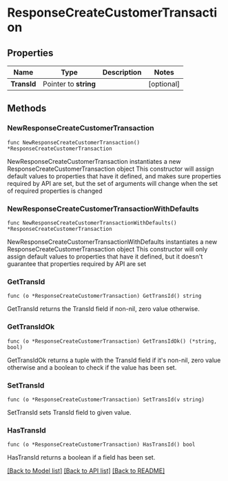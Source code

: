 # ResponseCreateCustomerTransaction

## Properties

Name | Type | Description | Notes
------------ | ------------- | ------------- | -------------
**TransId** | Pointer to **string** |  | [optional] 

## Methods

### NewResponseCreateCustomerTransaction

`func NewResponseCreateCustomerTransaction() *ResponseCreateCustomerTransaction`

NewResponseCreateCustomerTransaction instantiates a new ResponseCreateCustomerTransaction object
This constructor will assign default values to properties that have it defined,
and makes sure properties required by API are set, but the set of arguments
will change when the set of required properties is changed

### NewResponseCreateCustomerTransactionWithDefaults

`func NewResponseCreateCustomerTransactionWithDefaults() *ResponseCreateCustomerTransaction`

NewResponseCreateCustomerTransactionWithDefaults instantiates a new ResponseCreateCustomerTransaction object
This constructor will only assign default values to properties that have it defined,
but it doesn't guarantee that properties required by API are set

### GetTransId

`func (o *ResponseCreateCustomerTransaction) GetTransId() string`

GetTransId returns the TransId field if non-nil, zero value otherwise.

### GetTransIdOk

`func (o *ResponseCreateCustomerTransaction) GetTransIdOk() (*string, bool)`

GetTransIdOk returns a tuple with the TransId field if it's non-nil, zero value otherwise
and a boolean to check if the value has been set.

### SetTransId

`func (o *ResponseCreateCustomerTransaction) SetTransId(v string)`

SetTransId sets TransId field to given value.

### HasTransId

`func (o *ResponseCreateCustomerTransaction) HasTransId() bool`

HasTransId returns a boolean if a field has been set.


[[Back to Model list]](../README.md#documentation-for-models) [[Back to API list]](../README.md#documentation-for-api-endpoints) [[Back to README]](../README.md)


